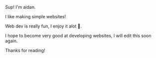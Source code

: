 Sup! I'm aidan.

I like making simple websites! 
					
Web dev is really fun, I enjoy it alot 🤗.

I hope to become very good at developing websites, I will edit this soon again. 

Thanks for reading!
